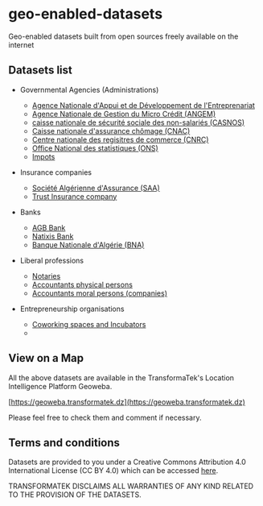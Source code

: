 # geo-enabled-datasets
Geo-enabled datasets built from open sources freely available on the internet

## Datasets list
* Governmental Agencies (Administrations)
    * [Agence Nationale d'Appui et de Développement de l'Entreprenariat](./dz-datasets/anade/anade_branches.csv)
    * [Agence Nationale de Gestion du Micro Crédit (ANGEM)](./dz-datasets/angem/angem_branches.csv)
    * [caisse nationale de sécurité sociale des non-salariés (CASNOS)](./dz-datasets/casnos/casnos_branches.csv)
    * [Caisse nationale d'assurance chômage (CNAC)](./dz-datasets/cnac/cnac_branches.csv)
    * [Centre nationale des regisitres de commerce (CNRC)](./dz-datasets/cnrc/cnrc_branches.csv)
    * [Office National des statistiques (ONS)](./dz-datasets/ons/ons_branches.csv)
    * [Impots](./dz-datasets/impots/impots.csv)

* Insurance companies 
    * [Société Algérienne d'Assurance (SAA)](./dz-datasets/insurance/saa-assurance/saa_branches.csv)
    * [Trust Insurance company](./dz-datasets/insurance/trust/trust_branches.csv)

* Banks 
    * [AGB Bank](./dz-datasets/banks/agb/agb_branches.csv)
    * [Natixis Bank ](./dz-datasets/banks/natixis/natixis_branches.csv)
    * [Banque Nationale d'Algérie (BNA)](./dz-datasets/banks/bna/bna_branches.csv)

* Liberal professions  
    * [Notaries](./dz-datasets/notaries/notaries.csv)
    * [Accountants physical persons](./dz-datasets/accountants/accountants_physical.csv)
    * [Accountants moral persons (companies)](./dz-datasets/accountants/accountants_moral.csv)

* Entrepreneurship organisations   
    * [Coworking spaces and Incubators](./dz-datasets/coworking-incubators/coworking-incubators.csv)
    * []()

## View on a Map 

All the above datasets are available in the TransformaTek's Location Intelligence Platform Geoweba.

[https://geoweba.transformatek.dz](https://geoweba.transformatek.dz)

Please feel free to check them and comment if necessary.

## Terms and conditions

Datasets are provided to you under a Creative Commons Attribution 4.0 International License (CC BY 4.0) which can be accessed [here](https://creativecommons.org/licenses/by/4.0/).

TRANSFORMATEK DISCLAIMS ALL WARRANTIES OF ANY KIND RELATED TO THE PROVISION OF THE DATASETS.
